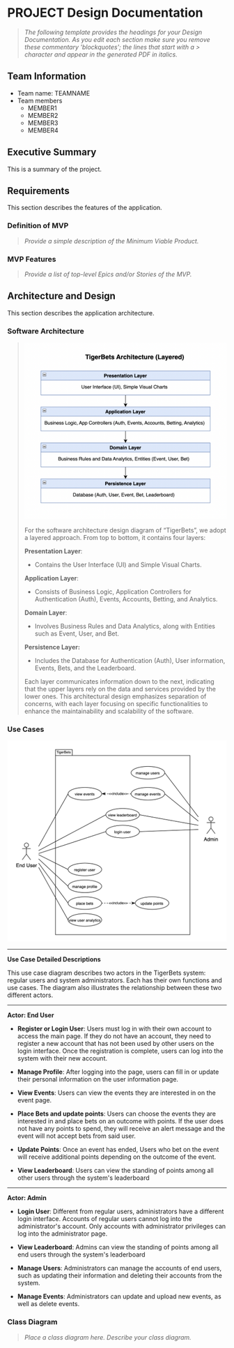 
# PROJECT Design Documentation

> _The following template provides the headings for your Design
> Documentation.  As you edit each section make sure you remove these
> commentary 'blockquotes'; the lines that start with a > character
> and appear in the generated PDF in italics._

## Team Information
* Team name: TEAMNAME
* Team members
  * MEMBER1
  * MEMBER2
  * MEMBER3
  * MEMBER4

## Executive Summary

This is a summary of the project.


## Requirements

This section describes the features of the application.

### Definition of MVP
> _Provide a simple description of the Minimum Viable Product._

### MVP Features
>  _Provide a list of top-level Epics and/or Stories of the MVP._


## Architecture and Design

This section describes the application architecture.

### Software Architecture
> ![use-case-diagran](..\assets\architectural-pattern.png)
>
> For the software architecture design diagram of “TigerBets”, we adopt a layered approach. From top to bottom, it contains four layers:
>
> **Presentation Layer**:
>
> - Contains the User Interface (UI) and Simple Visual Charts.
>
> **Application Layer**:
>
> - Consists of Business Logic, Application Controllers for Authentication (Auth), Events, Accounts, Betting, and Analytics.
>
> **Domain Layer**:
>
> - Involves Business Rules and Data Analytics, along with Entities such as Event, User, and Bet.
>
> **Persistence Layer:**
>
> - Includes the Database for Authentication (Auth), User information, Events, Bets, and the Leaderboard.
>
> Each layer communicates information down to the next, indicating that the upper layers rely on the data and services provided by the lower ones. This architectural design emphasizes separation of concerns, with each layer focusing on specific functionalities to enhance the maintainability and scalability of the software.


### Use Cases

 
![use-case-diagram](..%2Fassets%2Fuse-case-diagram.png)
 
***

**Use Case Detailed Descriptions**

This use case diagram describes two actors in the TigerBets system: regular users and system administrators. Each has their own functions and use cases. The diagram also illustrates the relationship between these two different actors. 

------

**Actor: End User**

- **Register or Login User**:  Users must log in with their own account to access the main page. If they do not have an account, they need to register a new account that has not been used by other users on the login interface. Once the registration is complete, users can log into the system with their new account.

- **Manage Profile**: After logging into the page, users can fill in or update their personal information on the user information page.

- **View Events**: Users can view the events they are interested in on the event page.

- **Place Bets and update points**: Users can choose the events they are interested in and place bets on an outcome with points. If the user does not have any points to spend, they will receive an alert message and the event will not accept bets from said user.

- **Update Points**: Once an event has ended, Users who bet on the event will receive additional points depending on the outcome of the event.

- **View Leaderboard**: Users can view the standing of points among all other users through the system's leaderboard

------

**Actor: Admin**

- **Login User**: Different from regular users, administrators have a different login interface. Accounts of regular users cannot log into the administrator's account. Only accounts with administrator privileges can log into the administrator page.

- **View Leaderboard**: Admins can view the standing of points among all end users through the system's leaderboard

- **Manage Users**: Administrators can manage the accounts of end users, such as updating their information and deleting their accounts from the system.

- **Manage Events**: Administrators can update and upload new events, as well as delete events.

 


### Class Diagram
> _Place a class diagram here._
> _Describe your class diagram._
